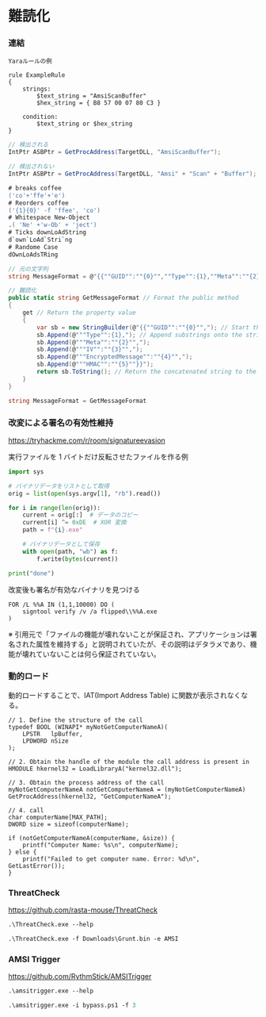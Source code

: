 # 難読化

### 連結

```text
Yaraルールの例

rule ExampleRule
{
    strings:
        $text_string = "AmsiScanBuffer"
        $hex_string = { B8 57 00 07 80 C3 }

    condition:
        $text_string or $hex_string
}
```

```cs
// 検出される
IntPtr ASBPtr = GetProcAddress(TargetDLL, "AmsiScanBuffer");

// 検出されない
IntPtr ASBPtr = GetProcAddress(TargetDLL, "Amsi" + "Scan" + "Buffer");
```

```ps
# breaks coffee
('co'+'ffe'+'e')
# Reorders coffee
('{1}{0}' -f 'ffee', 'co')
# Whitespace New-Object
.( 'Ne' +'w-Ob' + 'ject')
# Ticks downLoAdString
d`own`LoAd`Stri`ng
# Randome Case
dOwnLoAdsTRing
```

```cs
// 元の文字列
string MessageFormat = @"{{""GUID"":""{0}"",""Type"":{1},""Meta"":""{2},""IV"":""{3}"",""EncryptedMessage"":""{4}"",""HMAC"":""{5}""}}";

// 難読化
public static string GetMessageFormat // Format the public method
{
    get // Return the property value
    {
        var sb = new StringBuilder(@"{{""GUID"":""{0}"","); // Start the built-in concatenation method
        sb.Append(@"""Type"":{1},"); // Append substrings onto the string
        sb.Append(@"""Meta"":""{2}"",");
        sb.Append(@"""IV"":""{3}"",");
        sb.Append(@"""EncryptedMessage"":""{4}"",");
        sb.Append(@"""HMAC"":""{5}""}}");
        return sb.ToString(); // Return the concatenated string to the class
    }
}

string MessageFormat = GetMessageFormat
```

### 改変による署名の有効性維持

https://tryhackme.com/r/room/signatureevasion

実行ファイルを 1 バイトだけ反転させたファイルを作る例

```python
import sys

# バイナリデータをリストとして取得
orig = list(open(sys.argv[1], "rb").read())

for i in range(len(orig)):
    current = orig[:]  # データのコピー
    current[i] ^= 0xDE  # XOR 変換
    path = f"{i}.exe"

    # バイナリデータとして保存
    with open(path, "wb") as f:
        f.write(bytes(current))

print("done")
```

改変後も署名が有効なバイナリを見つける

```shell
FOR /L %%A IN (1,1,10000) DO (
	signtool verify /v /a flipped\\%%A.exe
)
```

※ 引用元で「ファイルの機能が壊れないことが保証され、アプリケーションは署名された属性を維持する」と説明されていたが、その説明はデタラメであり、機能が壊れていないことは何ら保証されていない。

### 動的ロード

動的ロードすることで、IAT(Import Address Table) に関数が表示されなくなる。

```shell
// 1. Define the structure of the call
typedef BOOL (WINAPI* myNotGetComputerNameA)(
	LPSTR   lpBuffer,
	LPDWORD nSize
);

// 2. Obtain the handle of the module the call address is present in
HMODULE hkernel32 = LoadLibraryA("kernel32.dll");

// 3. Obtain the process address of the call
myNotGetComputerNameA notGetComputerNameA = (myNotGetComputerNameA) GetProcAddress(hkernel32, "GetComputerNameA");

// 4. call
char computerName[MAX_PATH];
DWORD size = sizeof(computerName);

if (notGetComputerNameA(computerName, &size)) {
    printf("Computer Name: %s\n", computerName);
} else {
    printf("Failed to get computer name. Error: %d\n", GetLastError());
}
```

### ThreatCheck

https://github.com/rasta-mouse/ThreatCheck

```ps
.\ThreatCheck.exe --help

.\ThreatCheck.exe -f Downloads\Grunt.bin -e AMSI
```

### AMSI Trigger

https://github.com/RythmStick/AMSITrigger

```ps
.\amsitrigger.exe --help

.\amsitrigger.exe -i bypass.ps1 -f 3
```
